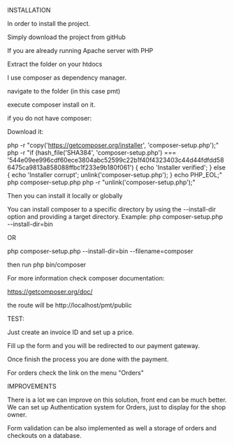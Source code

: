 

INSTALLATION

In order to install the project.


Simply download the project from gitHub


If you are already running Apache server with PHP

Extract the folder on your htdocs

I use composer as dependency manager.

navigate to the folder (in this case pmt)

execute composer install on it.

if you do not have composer:

Download it:

php -r "copy('https://getcomposer.org/installer', 'composer-setup.php');"
php -r "if (hash_file('SHA384', 'composer-setup.php') === '544e09ee996cdf60ece3804abc52599c22b1f40f4323403c44d44fdfdd586475ca9813a858088ffbc1f233e9b180f061') { echo 'Installer verified'; } else { echo 'Installer corrupt'; unlink('composer-setup.php'); } echo PHP_EOL;"
php composer-setup.php
php -r "unlink('composer-setup.php');"


Then you can install it locally or globally

You can install composer to a specific directory by using the --install-dir option and providing a target directory. Example:
php composer-setup.php --install-dir=bin

OR

php composer-setup.php --install-dir=bin --filename=composer

then run php bin/composer


For more information check composer documentation:

https://getcomposer.org/doc/


the route will be http://localhost/pmt/public


TEST:

Just create an invoice ID and set up a price.

Fill up the form and you will be redirected to our payment gateway.

Once finish the process you are done with the payment.

For orders check the link on the menu "Orders"

IMPROVEMENTS

There is a lot we can improve on this solution, front end can be much better.
We can set up Authentication system for Orders, just to display for the shop owner.

Form validation can be also implemented as well a storage of orders and checkouts on a database.








